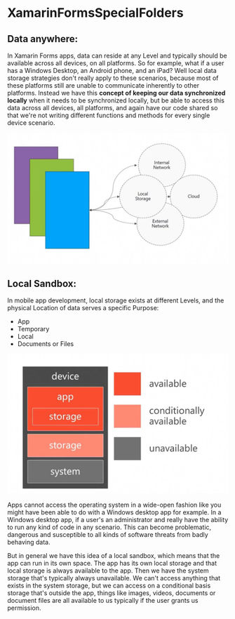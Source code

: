 # XamarinFormsSpecialFolders
## Data anywhere:

In Xamarin Forms apps, data can reside at any Level and typically should be available across all devices, on all platforms. So for example, what if a user has a Windows Desktop, an Android phone, and an iPad? Well local data storage strategies don't really apply to these scenarios, because most of these platforms still are unable to communicate inherently to other platforms. Instead we have this **concept of keeping our data synchronized locally** when it needs to be synchronized locally, but be able to access this data across all devices, all platforms, and again have our code shared so that we're not writing different functions and methods for every single device scenario.

![Data and Storage Concepts](/imgs/data%20anywhere.jpg)

## Local Sandbox:
In mobile app development, local storage exists at different Levels, and the physical Location of data serves a specific Purpose:
* App
* Temporary
* Local
* Documents or Files

![Local Sandbox](/imgs/Local%20Sandbox.jpg)

Apps cannot access the operating system in a wide-open fashion like you might have been able to do with a Windows desktop app for example. In a Windows desktop app, if a user's an administrator and really have the ability to run any kind of code in any scenario. This can become problematic, dangerous and susceptible to all kinds of software threats from badly behaving data. 

But in general we have this idea of a local sandbox, which means that the app can run in its own space. The app has its own local storage and that local storage is always available to the app. Then we have the system storage that's typically always unavailable. We can't access anything that exists in the system storage, but we can access on a conditional basis storage that's outside the app, things like images, videos, documents or document files are all available to us typically if the user grants us permission.
